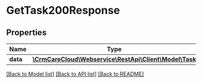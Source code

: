 # GetTask200Response

## Properties
Name | Type | Description | Notes
------------ | ------------- | ------------- | -------------
**data** | [**\CrmCareCloud\Webservice\RestApi\Client\Model\Task**](Task.md) |  | [optional] 

[[Back to Model list]](../../README.md#documentation-for-models) [[Back to API list]](../../README.md#documentation-for-api-endpoints) [[Back to README]](../../README.md)

